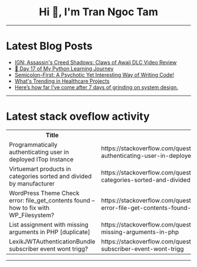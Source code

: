<h1 align="center">Hi 👋, I'm Tran Ngoc Tam</h1>

---

# Latest Blog Posts 
<!-- BLOG-POST-LIST:START -->
- [IGN: Assassin&#39;s Creed Shadows: Claws of Awaji DLC Video Review](https://dev.to/gg_news/ign-assassins-creed-shadows-claws-of-awaji-dlc-video-review-2k74)
- [🚀 Day 17 of My Python Learning Journey](https://dev.to/_adii3107/day-17-of-my-python-learning-journey-4ckn)
- [Semicolon-First: A Psychotic Yet Interesting Way of Writing Code!](https://dev.to/aliaryani-security/semicolon-first-a-psychotic-yet-interesting-way-of-writing-code-52j8)
- [What&#39;s Trending in Healthcare Projects](https://dev.to/freshtech/whats-trending-in-healthcare-projects-538o)
- [Here’s how far I’ve come after 7 days of grinding on system design.](https://dev.to/navidreza80/heres-how-far-ive-come-after-7-days-of-grinding-on-system-design-55j3)
<!-- BLOG-POST-LIST:END -->

---

# Latest stack oveflow activity
<table>
  <tr><th>Title</th><th>Link</th></tr>
  <!-- STACKOVERFLOW:START --><tr><td>Programmatically authenticating user in deployed ITop Instance</td><td>https://stackoverflow.com/questions/79766248/programmatically-authenticating-user-in-deployed-itop-instance</td></tr><tr><td>Virtuemart products in categories sorted and divided by manufacturer</td><td>https://stackoverflow.com/questions/79766102/virtuemart-products-in-categories-sorted-and-divided-by-manufacturer</td></tr><tr><td>WordPress Theme Check error: file_get_contents found – how to fix with WP_Filesystem?</td><td>https://stackoverflow.com/questions/79766033/wordpress-theme-check-error-file-get-contents-found-how-to-fix-with-wp-filesy</td></tr><tr><td>List assignment with missing arguments in PHP [duplicate]</td><td>https://stackoverflow.com/questions/79765994/list-assignment-with-missing-arguments-in-php</td></tr><tr><td>LexikJWTAuthenticationBundle subscriber event wont trigg?</td><td>https://stackoverflow.com/questions/79765964/lexikjwtauthenticationbundle-subscriber-event-wont-trigg</td></tr><!-- STACKOVERFLOW:END -->
</table>

---


